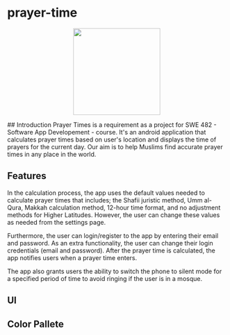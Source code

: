 # prayer-time
<p align="center">
  <img width = "200" src="images/prayer_time_logo.jpeg" />
</p>
## Introduction
Prayer Times is a requirement as a project for SWE 482 - Software App Developement - course. It's an android application that calculates prayer times based on user's location and displays the time of prayers for the current day. Our aim is to help Muslims find accurate prayer times in any place in the world. 

## Features 
In the calculation process, the app uses the default values needed to calculate prayer times that includes; the Shafii juristic method, Umm al-Qura, Makkah calculation method, 12-hour time format, and no adjustment methods for Higher Latitudes. However, the user can change these values as needed from the settings page. 

Furthermore, the user can login/register to the app by entering their email and password. As an extra functionality, the user can change their login credentials (email and password). After the prayer time is calculated, the app notifies users when a prayer time enters. 

The app also grants users the ability to switch the phone to silent mode for a specified period of time to avoid ringing if the user is in a mosque. 

## UI 


## Color Pallete 

